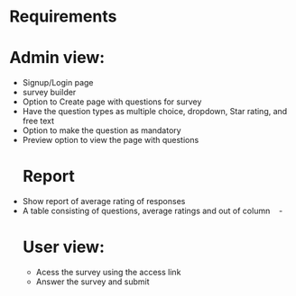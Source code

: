 # Requirements
# Admin view:   
 - Signup/Login page
 - survey builder
 - Option to Create page with questions for survey
 - Have the question types as multiple choice, dropdown, Star rating, and free text
 - Option to make the question as mandatory
 - Preview option to view the page with questions
   # Report
 - Show report of average rating of responses
 - A table consisting of questions, average ratings and out of column    -
   #  User view:
    - Acess the survey using the access link
    - Answer the survey and submit
